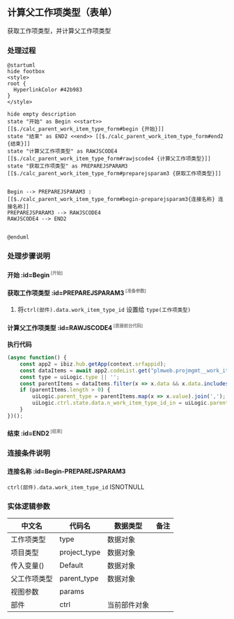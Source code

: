 ## 计算父工作项类型（表单） <!-- {docsify-ignore-all} -->

   获取工作项类型，并计算父工作项类型

### 处理过程

```plantuml
@startuml
hide footbox
<style>
root {
  HyperlinkColor #42b983
}
</style>

hide empty description
state "开始" as Begin <<start>> [[$./calc_parent_work_item_type_form#begin {开始}]]
state "结束" as END2 <<end>> [[$./calc_parent_work_item_type_form#end2 {结束}]]
state "计算父工作项类型" as RAWJSCODE4  [[$./calc_parent_work_item_type_form#rawjscode4 {计算父工作项类型}]]
state "获取工作项类型" as PREPAREJSPARAM3  [[$./calc_parent_work_item_type_form#preparejsparam3 {获取工作项类型}]]


Begin --> PREPAREJSPARAM3 : [[$./calc_parent_work_item_type_form#begin-preparejsparam3{连接名称} 连接名称]]
PREPAREJSPARAM3 --> RAWJSCODE4
RAWJSCODE4 --> END2


@enduml
```


### 处理步骤说明

#### 开始 :id=Begin<sup class="footnote-symbol"> <font color=gray size=1>[开始]</font></sup>




#### 获取工作项类型 :id=PREPAREJSPARAM3<sup class="footnote-symbol"> <font color=gray size=1>[准备参数]</font></sup>



1. 将`ctrl(部件).data.work_item_type_id` 设置给  `type(工作项类型)`

#### 计算父工作项类型 :id=RAWJSCODE4<sup class="footnote-symbol"> <font color=gray size=1>[直接前台代码]</font></sup>



<p class="panel-title"><b>执行代码</b></p>

```javascript
(async function() {
    const app2 = ibiz.hub.getApp(context.srfappid);
    const dataItems = await app2.codeList.get("plmweb.projmgmt__work_item_type", context, params);
    const type = uiLogic.type || '';
    const parentItems = dataItems.filter(x => x.data && x.data.includes(type));
    if (parentItems.length > 0) {
        uiLogic.parent_type = parentItems.map(x => x.value).join(',');
        uiLogic.ctrl.state.data.n_work_item_type_id_in = uiLogic.parent_type;
    }
})();
```

#### 结束 :id=END2<sup class="footnote-symbol"> <font color=gray size=1>[结束]</font></sup>




### 连接条件说明
#### 连接名称 :id=Begin-PREPAREJSPARAM3

```ctrl(部件).data.work_item_type_id``` ISNOTNULL


### 实体逻辑参数

|    中文名   |    代码名    |  数据类型      |备注 |
| --------| --------| --------  | --------   |
|工作项类型|type|数据对象||
|项目类型|project_type|数据对象||
|传入变量(<i class="fa fa-check"/></i>)|Default|数据对象||
|父工作项类型|parent_type|数据对象||
|视图参数|params|||
|部件|ctrl|当前部件对象||
